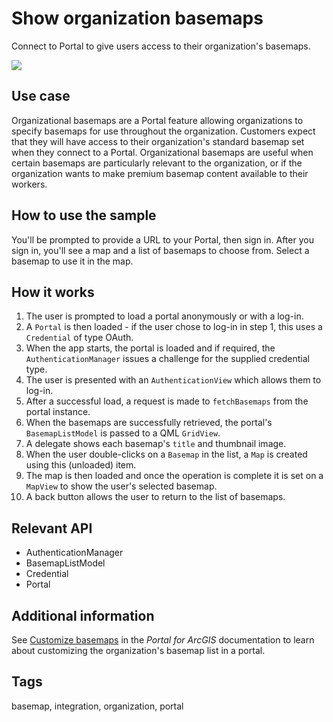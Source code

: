 # Show organization basemaps

Connect to Portal to give users access to their organization's basemaps.

![](screenshot.png)

## Use case

Organizational basemaps are a Portal feature allowing organizations to specify basemaps for use throughout the organization. Customers expect that they will have access to their organization's standard basemap set when they connect to a Portal. Organizational basemaps are useful when certain basemaps are particularly relevant to the organization, or if the organization wants to make premium basemap content available to their workers.

## How to use the sample

You'll be prompted to provide a URL to your Portal, then sign in. After you sign in, you'll see a map and a list of basemaps to choose from. Select a basemap to use it in the map.

## How it works

1. The user is prompted to load a portal anonymously or with a log-in.
2. A `Portal` is then loaded - if the user chose to log-in in step 1, this uses a `Credential` of type OAuth.
3. When the app starts, the portal is loaded and if required, the `AuthenticationManager` issues a challenge for the supplied credential type.
4. The user is presented with an `AuthenticationView` which allows them to log-in.
5. After a successful load, a request is made to `fetchBasemaps` from the portal instance.
6. When the basemaps are successfully retrieved, the portal's `BasemapListModel` is passed to a QML `GridView`.
7. A delegate shows each basemap's `title` and thumbnail image.
8. When the user double-clicks on a `Basemap` in the list, a `Map` is created using this (unloaded) item.
9. The map is then loaded and once the operation is complete it is set on a `MapView` to show the user's selected basemap.
10. A back button allows the user to return to the list of basemaps.

## Relevant API

* AuthenticationManager
* BasemapListModel
* Credential
* Portal

## Additional information

See [Customize basemaps](https://enterprise.arcgis.com/en/portal/latest/administer/windows/customize-basemaps.htm) in the *Portal for ArcGIS* documentation to learn about customizing the organization's basemap list in a portal.

## Tags

basemap, integration, organization, portal
